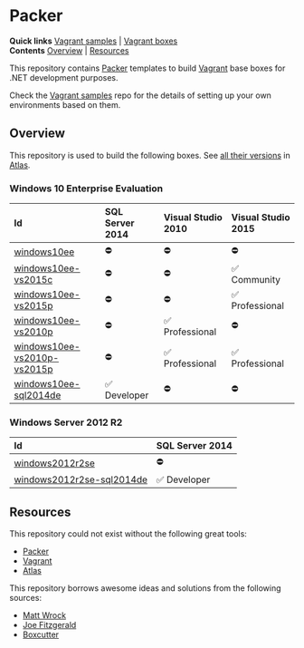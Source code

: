 # Packer

**Quick links** [Vagrant samples] | [Vagrant boxes]  
**Contents** [Overview] | [Resources]  

This repository contains [Packer] templates to build [Vagrant] base boxes for .NET development purposes.

Check the [Vagrant samples] repo for the details of setting up your own environments based on them.

[Vagrant samples]: https://github.com/gusztavvargadr/vagrant 

## Overview

This repository is used to build the following boxes. See [all their versions][Vagrant boxes] in [Atlas].

[Overview]: #overview
[Vagrant boxes]: https://atlas.hashicorp.com/gusztavvargadr

### Windows 10 Enterprise Evaluation

Id | SQL Server 2014 | Visual Studio 2010 | Visual Studio 2015
:--- | :--- | :--- | :---
[windows10ee] | :no_entry: | :no_entry: | :no_entry:
[windows10ee-vs2015c] | :no_entry: | :no_entry: | :white_check_mark: Community
[windows10ee-vs2015p] | :no_entry: | :no_entry: | :white_check_mark: Professional
[windows10ee-vs2010p] | :no_entry: | :white_check_mark: Professional | :no_entry:
[windows10ee-vs2010p-vs2015p] | :no_entry: | :white_check_mark: Professional | :white_check_mark: Professional
[windows10ee-sql2014de] | :white_check_mark: Developer | :no_entry: | :no_entry:

[windows10ee]: src/windows10ee
[windows10ee-vs2010p]: src/windows10ee-vs2010p
[windows10ee-vs2010p-vs2015p]: src/windows10ee-vs2010p-vs2015p
[windows10ee-vs2015c]: src/windows10ee-vs2015c
[windows10ee-vs2015p]: src/windows10ee-vs2015p
[windows10ee-sql2014de]: src/windows10ee-sql2014de

### Windows Server 2012 R2

Id | SQL Server 2014
:--- | :---
[windows2012r2se] | :no_entry:
[windows2012r2se-sql2014de] | :white_check_mark: Developer

[windows2012r2se]: src/windows2012r2se
[windows2012r2se-sql2014de]: src/windows2012r2se-sql2014de

## Resources

This repository could not exist without the following great tools:

* [Packer]
* [Vagrant]
* [Atlas]

This repository borrows awesome ideas and solutions from the following sources:

* [Matt Wrock]
* [Joe Fitzgerald]
* [Boxcutter]

[Resources]: #resources
[Matt Wrock]: https://github.com/mwrock/packer-templates
[Joe Fitzgerald]: https://github.com/joefitzgerald/packer-windows
[Boxcutter]: https://github.com/boxcutter/windows

[Packer]: https://www.packer.io/
[Vagrant]: https://www.vagrantup.com/
[Atlas]: https://www.hashicorp.com/atlas.html
